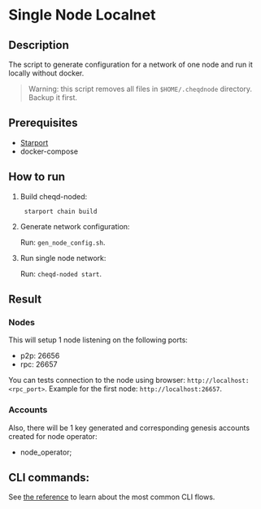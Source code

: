 # Single Node Localnet

## Description

The script to generate configuration for a network of one node and run it locally without docker.

> Warning: this script removes all files in `$HOME/.cheqdnode` directory. Backup it first.

## Prerequisites

* [Starport](https://docs.starport.network/guide/install.html) 
* docker-compose

## How to run

1. Build cheqd-noded:

   ```text
    starport chain build
   ```

2. Generate network configuration:

   Run: `gen_node_config.sh`.

4. Run single node network:

   Run: `cheqd-noded start`.

## Result

### Nodes

This will setup 1 node listening on the following ports:

* p2p: 26656
* rpc: 26657

You can tests connection to the node using browser: `http://localhost:<rpc_port>`. Example for the first node: `http://localhost:26657`.

### Accounts

Also, there will be 1 key generated and corresponding genesis accounts created for node operator:

* node_operator;

## CLI commands:

See [the reference](../../docs/cosmos-cli.md) to learn about the most common CLI flows.
